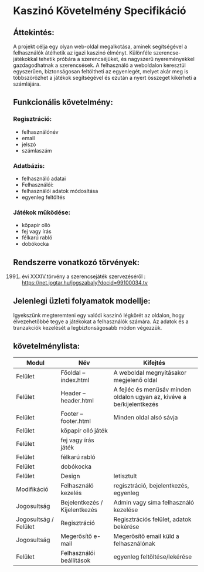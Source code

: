 # Kaszinó Követelmény Specifikáció

## Áttekintés:
A projekt célja egy olyan web-oldal megalkotása, aminek segítségével a felhasználók átélhetik az igazi kaszinó élményt. Különféle szerencse-játékokkal tehetik próbára a szerencséjüket, és nagyszerű nyereményekkel gazdagodhatnak a szerencsések. A felhasználó a weboldalon keresztül egyszerűen, biztonságosan feltöltheti az egyenlegét, melyet akár meg is többszörözhet a játékok segítségével és ezután a nyert összeget kikérheti a számlájára.

## Funkcionális követelmény:
### Regisztráció: 
- felhasználónév
- email
- jelszó
- számlaszám

### Adatbázis:
- felhasználó adatai
- Felhasználói: 
- felhasználói adatok módosítása
- egyenleg feltöltés

### Játékok működése:
- kőpapír olló
- fej vagy írás
- félkarú rabló
- dobókocka

## Rendszerre vonatkozó törvények:
1991. évi XXXIV.törvény a szerencsejáték szervezéséről : https://net.jogtar.hu/jogszabaly?docid=99100034.tv

## Jelenlegi üzleti folyamatok modellje:
Igyekszünk megteremteni egy valódi kaszinó légkörét az oldalon, hogy élvezehetőbbé tegye a játékokat a felhasználók számára. Az adatok és a tranzakciók kezelését a legbiztonságosabb módon végezzük.
## követelménylista:
| Modul                 | Név                           | Kifejtés                                                               |
|-----------------------|-------------------------------|------------------------------------------------------------------------|
| Felület               | Főoldal – index.html          | A weboldal megnyitásakor megjelenő oldal                               |
| Felület               | Header – header.html          | A fejléc és menüsáv minden oldalon ugyan az, kivéve a be/kijelentkezés |
| Felület               | Footer – footer.html          | Minden oldal alsó sávja                                                |
| Felület               | kőpapír olló játék            |                                                                        |
| Felület               | fej vagy írás játék           |                                                                        |
| Felület               | félkarú rabló                 |                                                                        |
| Felület               | dobókocka                     |                                                                        |
| Felület               | Design                        | letisztult                                                             |
| Modifikáció           | Felhasználó kezelés           | regisztráció, bejelentkezés, egyenleg                                  |
| Jogosultság           | Bejelentkezés / Kijelentkezés | Admin vagy sima felhasználó kezelése                                   |
| Jogosultság / Felület | Regisztráció                  | Regisztrációs felület, adatok bekérése                                 |
| Jogosultság           | Megerősítő e-mail             | Megerősítő email küld a felhasználónak                                 |
| Felület               | Felhasználói beállítások      | egyenleg feltöltése/lekérése                                           |
